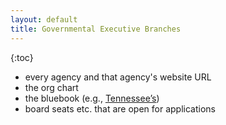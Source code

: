 ```yaml
---
layout: default
title: Governmental Executive Branches
---
```


{:toc}

* every agency and that agency's website URL
* the org chart
* the bluebook (e.g., [Tennessee’s](http://en.wikipedia.org/wiki/Tennessee_Blue_Book))
* board seats etc. that are open for applications
